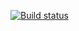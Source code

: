 [![Build status](https://ci.appveyor.com/api/projects/status/kyxlxkm7rv1f1xvy/branch/main?svg=true)](https://ci.appveyor.com/project/german-spb/router-menu/branch/main)

